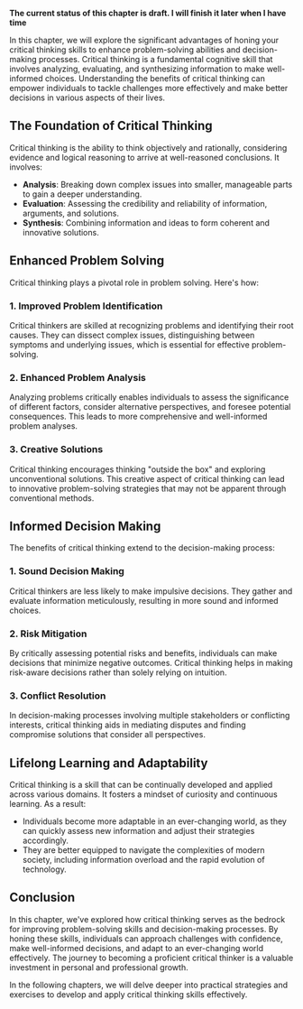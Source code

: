 **The current status of this chapter is draft. I will finish it later when I have time**

In this chapter, we will explore the significant advantages of honing your critical thinking skills to enhance problem-solving abilities and decision-making processes. Critical thinking is a fundamental cognitive skill that involves analyzing, evaluating, and synthesizing information to make well-informed choices. Understanding the benefits of critical thinking can empower individuals to tackle challenges more effectively and make better decisions in various aspects of their lives.

The Foundation of Critical Thinking
-----------------------------------

Critical thinking is the ability to think objectively and rationally, considering evidence and logical reasoning to arrive at well-reasoned conclusions. It involves:

* **Analysis**: Breaking down complex issues into smaller, manageable parts to gain a deeper understanding.
* **Evaluation**: Assessing the credibility and reliability of information, arguments, and solutions.
* **Synthesis**: Combining information and ideas to form coherent and innovative solutions.

Enhanced Problem Solving
------------------------

Critical thinking plays a pivotal role in problem solving. Here's how:

### 1. Improved Problem Identification

Critical thinkers are skilled at recognizing problems and identifying their root causes. They can dissect complex issues, distinguishing between symptoms and underlying issues, which is essential for effective problem-solving.

### 2. Enhanced Problem Analysis

Analyzing problems critically enables individuals to assess the significance of different factors, consider alternative perspectives, and foresee potential consequences. This leads to more comprehensive and well-informed problem analyses.

### 3. Creative Solutions

Critical thinking encourages thinking "outside the box" and exploring unconventional solutions. This creative aspect of critical thinking can lead to innovative problem-solving strategies that may not be apparent through conventional methods.

Informed Decision Making
------------------------

The benefits of critical thinking extend to the decision-making process:

### 1. Sound Decision Making

Critical thinkers are less likely to make impulsive decisions. They gather and evaluate information meticulously, resulting in more sound and informed choices.

### 2. Risk Mitigation

By critically assessing potential risks and benefits, individuals can make decisions that minimize negative outcomes. Critical thinking helps in making risk-aware decisions rather than solely relying on intuition.

### 3. Conflict Resolution

In decision-making processes involving multiple stakeholders or conflicting interests, critical thinking aids in mediating disputes and finding compromise solutions that consider all perspectives.

Lifelong Learning and Adaptability
----------------------------------

Critical thinking is a skill that can be continually developed and applied across various domains. It fosters a mindset of curiosity and continuous learning. As a result:

* Individuals become more adaptable in an ever-changing world, as they can quickly assess new information and adjust their strategies accordingly.
* They are better equipped to navigate the complexities of modern society, including information overload and the rapid evolution of technology.

Conclusion
----------

In this chapter, we've explored how critical thinking serves as the bedrock for improving problem-solving skills and decision-making processes. By honing these skills, individuals can approach challenges with confidence, make well-informed decisions, and adapt to an ever-changing world effectively. The journey to becoming a proficient critical thinker is a valuable investment in personal and professional growth.

In the following chapters, we will delve deeper into practical strategies and exercises to develop and apply critical thinking skills effectively.

